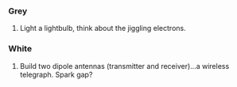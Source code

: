 ### Grey

1. Light a lightbulb, think about the jiggling electrons.

### White

1. Build two dipole antennas (transmitter and receiver)...a wireless telegraph. Spark gap?
